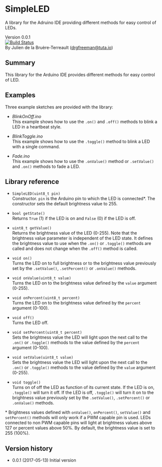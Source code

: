 # SimpleLED

A library for the Adruino IDE providing different methods for easy control of LEDs.

Version 0.0.1  
[![Build Status](https://travis-ci.org/DrGFreeman/SimpleLED.svg?branch=master)](https://travis-ci.org/DrGFreeman/SimpleLED)  
By Julien de la Bruère-Terreault (drgfreeman@tuta.io)

## Summary

This library for the Arduino IDE provides different methods for easy control of LED.

## Examples
Three example sketches are provided with the library:
* _BlinkOnOff.ino_  
This example shows how to use the `.on()` and `.off()` methods to blink a LED in a heartbeat style.

* _BlinkToggle.ino_  
This example shows how to use the `.toggle()` method to blink a LED with a single command.

* _Fade.ino_  
This example shows how to use the `.onValue()` method or `.setValue()` and `.on()` methods to fade a LED.

## Library reference

* `SimpleLED(uint8_t pin)`  
Constructor. `pin` is the Arduino pin to which the LED is connected*. The constructor sets the default brightness value to 255.

* `bool getState()`  
Returns `True` (1) if the LED is on and `False` (0) if the LED is off.

* `uint8_t getValue()`  
Returns the brightness value of the LED (0-255). Note that the brightness value parameter is independent of the LED state. It defines the brightness value to use when the `.on()` or `.toggle()` methods are called and does not change when the `.off()` method is called.

* `void on()`  
Turns the LED on to full brightness or to the brightness value previously set by the `.setValue()`, `.setPercent()` or `.onValue()` methods.

* `void onValue(uint8_t value)`  
Turns the LED on to the brightness value defined by the `value` argument (0-255).

* `void onPercent(uint8_t percent)`  
Turns the LED on to the brightness value defined by the `percent` argument (0-100).

* `void off()`  
Turns the LED off.

* `void setPercent(uint8_t percent)`  
Sets the brightness value the LED will light upon the next call to the `.on()` or `.toggle()` methods to the value defined by the `percent` argument (0-100).

* `void setValue(uint8_t value)`  
Sets the brightness value the LED will light upon the next call to the `.on()` or `.toggle()` methods to the value defined by the `value` argument (0-255).

* `void toggle()`  
Turns on of off the LED as function of its current state. If the LED is on, `.toggle()` will turn it off. If the LED is off, `.toggle()` will turn it on to the brightness value previously set by the `.setValue()`, `.setPercent()` or `.onValue()` methods.

\* Brightness values defined with `onValue()`, `onPercent()`, `setValue()` and `setPercent()` methods will only work if a PWM capable pin is used. LEDs connected to non PWM capable pins will light at brightness values above 127 or percent values above 50%. By default, the brightness value is set to 255 (100%).

## Version history

* 0.0.1 (2017-05-13) Initial version
